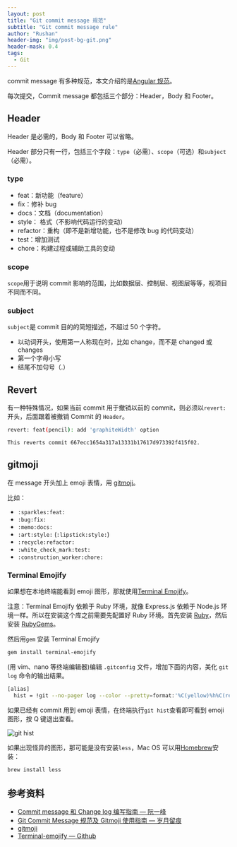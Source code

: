 ```yaml
---
layout: post
title: "Git commit message 规范"
subtitle: "Git commit message rule"
author: "Rushan"
header-img: "img/post-bg-git.png"
header-mask: 0.4
tags:
  - Git
---
```


commit message 有多种规范，本文介绍的是[Angular 规范](https://docs.google.com/document/d/1QrDFcIiPjSLDn3EL15IJygNPiHORgU1_OOAqWjiDU5Y/edit#heading=h.greljkmo14y0)。

每次提交，Commit message 都包括三个部分：Header，Body 和 Footer。

## Header

Header 是必需的，Body 和 Footer 可以省略。

Header 部分只有一行，包括三个字段：`type`（必需）、`scope`（可选）和`subject`（必需）。

### type

- feat：新功能（feature）
- fix：修补 bug
- docs：文档（documentation）
- style： 格式（不影响代码运行的变动）
- refactor：重构（即不是新增功能，也不是修改 bug 的代码变动）
- test：增加测试
- chore：构建过程或辅助工具的变动

### scope

`scope`用于说明 commit 影响的范围，比如数据层、控制层、视图层等等，视项目不同而不同。

### subject

`subject`是 commit 目的的简短描述，不超过 50 个字符。

- 以动词开头，使用第一人称现在时，比如 change，而不是 changed 或 changes
- 第一个字母小写
- 结尾不加句号（.）

## Revert

有一种特殊情况，如果当前 commit 用于撤销以前的 commit，则必须以`revert:`开头，后面跟着被撤销 Commit 的 `Header`。

```bash
revert: feat(pencil): add 'graphiteWidth' option

This reverts commit 667ecc1654a317a13331b17617d973392f415f02.
```

## gitmoji

在 message 开头加上 emoji 表情，用 [gitmoji](https://gitmoji.carloscuesta.me/)。

比如：

- `:sparkles:feat:`
- `:bug:fix:`
- `:memo:docs:`
- `:art:style:` (`:lipstick:style:`)
- `:recycle:refactor:`
- `:white_check_mark:test:`
- `:construction_worker:chore:`

### Terminal Emojify

如果想在本地终端能看到 emoji 图形，那就使用[Terminal Emojify](https://github.com/as-cii/terminal-emojify)。

注意：Terminal Emojify 依赖于 Ruby 环境，就像 Express.js 依赖于 Node.js 环境一样。所以在安装这个库之前需要先配置好 Ruby 环境。首先安装 [Ruby](https://www.ruby-lang.org/en/downloads/)，然后安装 [RubyGems](https://rubygems.org/pages/download)。

然后用`gem` 安装 Terminal Emojify

```bash
gem install terminal-emojify
```

(用 vim、nano 等终端编辑器)编辑 `.gitconfig` 文件，增加下面的内容，美化 `git log` 命令的输出结果。

```bash
[alias]
  hist = !git --no-pager log --color --pretty=format:'%C(yellow)%h%C(reset)%C(bold red)%d%C(reset) %s %C(black)— %an (%ad)%C(reset)' --relative-date | emojify | less --RAW-CONTROL-CHARS
```

如果已经有 commit 用到 emoji 表情，在终端执行`git hist`查看即可看到 emoji 图形，按 Q 键退出查看。

![git hist](https://ws4.sinaimg.cn/large/006tNbRwgy1fwvta2crk9j30vi02mjry.jpg)

如果出现怪异的图形，那可能是没有安装`less`，Mac OS 可以用[Homebrew](http://brew.sh/)安装：

```bash
brew install less
```

## 参考资料

- [Commit message 和 Change log 编写指南 — 阮一峰](http://www.ruanyifeng.com/blog/2016/01/commit_message_change_log.html)
- [Git Commit Message 规范及 Gitmoji 使用指南 — 岁月留痕](https://hewei.in/git/git-commit-convention-and-gitmoji.html#git-commit-message-%E8%A7%84%E8%8C%83%E5%8F%8A-gitmoji-%E4%BD%BF%E7%94%A8%E6%8C%87%E5%8D%97)
- [gitmoji](https://gitmoji.carloscuesta.me/)
- [Terminal-emojify — Github](https://github.com/as-cii/terminal-emojify)
